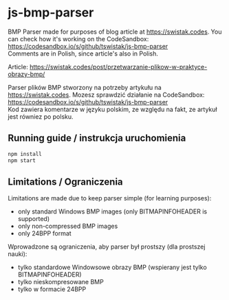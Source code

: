 # js-bmp-parser

BMP Parser made for purposes of blog article at https://swistak.codes. You can check how it's working on the CodeSandbox: https://codesandbox.io/s/github/tswistak/js-bmp-parser  
Comments are in Polish, since article's also in Polish.

Article: https://swistak.codes/post/przetwarzanie-plikow-w-praktyce-obrazy-bmp/

Parser plików BMP stworzony na potrzeby artykułu na https://swistak.codes. Mozesz sprawdzić działanie na CodeSandbox: https://codesandbox.io/s/github/tswistak/js-bmp-parser  
Kod zawiera komentarze w języku polskim, ze względu na fakt, ze artykuł jest równiez po polsku.

## Running guide / instrukcja uruchomienia

```bash
npm install
npm start
```

## Limitations / Ograniczenia

Limitations are made due to keep parser simple (for learning purposes):

- only standard Windows BMP images (only BITMAPINFOHEADER is supported)
- only non-compressed BMP images
- only 24BPP format

Wprowadzone są ograniczenia, aby parser był prostszy (dla prostszej nauki):

- tylko standardowe Windowsowe obrazy BMP (wspierany jest tylko BITMAPINFOHEADER)
- tylko nieskompresowane BMP
- tylko w formacie 24BPP
